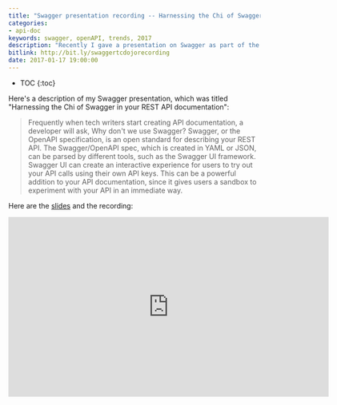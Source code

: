 ```yaml
---
title: "Swagger presentation recording -- Harnessing the Chi of Swagger in your REST API documentation"
categories:
- api-doc
keywords: swagger, openAPI, trends, 2017
description: "Recently I gave a presentation on Swagger as part of the TC Dojo webinar series. If you missed the presentation, you can view the Swagger recording here."
bitlink: http://bit.ly/swaggertcdojorecording
date: 2017-01-17 19:00:00
---
```


* TOC
{:toc}

Here's a description of my Swagger presentation, which was titled "Harnessing the Chi of Swagger in your REST API documentation":

> Frequently when tech writers start creating API documentation, a developer will ask, Why don't we use Swagger? Swagger, or the OpenAPI specification, is an open standard for describing your REST API. The Swagger/OpenAPI spec, which is created in YAML or JSON, can be parsed by different tools, such as the Swagger UI framework. Swagger UI can create an interactive experience for users to try out your API calls using their own API keys. This can be a powerful addition to your API documentation, since it gives users a sandbox to experiment with your API in an immediate way.

Here are the [slides](/files/swaggerslides/#/) and the recording:

<iframe width="640" height="360" src="https://www.youtube.com/embed/wC5hxY0RItQ" frameborder="0" allowfullscreen>

{% include ads.html %}

To learn more, see my [Swagger tutorial](/learnapidoc/pubapis_swagger.html), which is the most popular article on my site and part of my [REST API documentation course](/learnapidoc/).

You can learn more about the [TC Dojo here](http://www.single-sourcing.com/products/tcdojo/).
